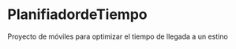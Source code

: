 PlanifiadordeTiempo
===================

Proyecto de móviles para optimizar el tiempo de llegada a un estino
